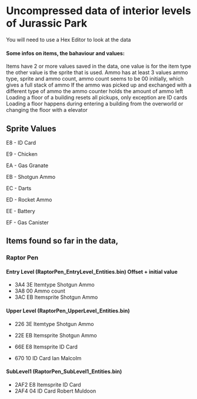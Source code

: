 # Uncompressed data of interior levels of Jurassic Park
You will need to use a Hex Editor to look at the data

#### Some infos on items, the bahaviour and values:

Items have 2 or more values saved in the data, one value is for the item type the other value is the sprite that is used.
Ammo has at least 3 values ammo type, sprite and ammo count, ammo count seems to be 00 initially, which gives a full stack of ammo 
If the ammo was picked up and exchanged with a different type of ammo the ammo counter holds the amount of ammo left 
Loading a floor of a building resets all pickups, only exception are ID cards
Loading a floor happens during entering a building from the overworld or changing the floor with a elevator

## Sprite Values
E8 - ID Card

E9 - Chicken

EA - Gas Granate

EB - Shotgun Ammo

EC - Darts

ED - Rocket Ammo

EE - Battery

EF - Gas Canister


## Items found so far in the data, 

### Raptor Pen

#### Entry Level (RaptorPen_EntryLevel_Entities.bin) Offset + initial value
- 3A4 3E Itemtype Shotgun Ammo
- 3A8 00 Ammo count
- 3AC EB Itemsprite Shotgun Ammo

#### Upper Level (RaptorPen_UpperLevel_Entities.bin)
- 226 3E Itemtype Shotgun Ammo
- 22E EB Itemsprite Shotgun Ammo

- 66E E8 Itemsprite ID Card
- 670 10 ID Card Ian Malcolm

#### SubLevel1 (RaptorPen_SubLevel1_Entities.bin)
- 2AF2 E8 Itemsprite ID Card
- 2AF4 04 ID Card Robert Muldoon
